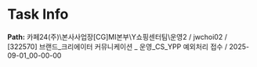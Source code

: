 # Task Info

**Path:** 카페24(주)\본사사업장\[CG]MI본부\Y쇼핑센터팀\운영2 / jwchoi02 / [322570] 브랜드_크리에이터 커뮤니케이션 _ 운영_CS_YPP 예외처리 접수 / 2025-09-01_00-00-00

